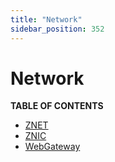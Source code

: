 ```yaml
---
title: "Network"
sidebar_position: 352
---
```


# Network

**TABLE OF CONTENTS**

- [ZNET](./znet.md)
- [ZNIC](./znic.md)
- [WebGateway](./webgw3.md)